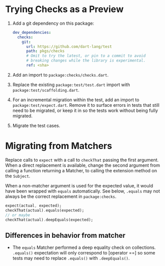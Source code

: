# Trying Checks as a Preview

1.  Add a git dependency on this package:

    ```yaml
    dev_dependencies:
      checks:
        git:
          url: https://github.com/dart-lang/test
          path: pkgs/checks
          # Omit to try the latest, or pin to a commit to avoid
          # breaking changes while the library is experimental.
          ref: <sha>
    ```

1.  Add an import to `package:checks/checks.dart`.

1.  Replace the existing `package:test/test.dart` import with
    `package:test/scaffolding.dart`.

1.  For an incremental migration within the test, add an import to
    `package:test/expect.dart`. Remove it to surface errors in tests that still
    need to be migrated, or keep it in so the tests work without being fully
    migrated.

1.  Migrate the test cases.

# Migrating from Matchers

Replace calls to `expect` with a call to `checkThat` passing the first argument.
When a direct replacement is available, change the second argument from calling
a function returning a Matcher, to calling the extension method on the
`Subject`.

When a non-matcher argument is used for the expected value, it would have been
wrapped with `equals` automatically. See below, `.equals` may not always be the
correct replacement in `package:checks`.

```dart
expect(actual, expected);
checkThat(actual).equals(expected);
// or maybe
checkThat(actual).deepEquals(expected);
```

## Differences in behavior from matcher

-   The `equals` Matcher performed a deep equality check on collections.
    `.equals()` expectation will only correspond to [operator ==] so some tests
    may need to replace `.equals()` with `.deepEquals()`.
